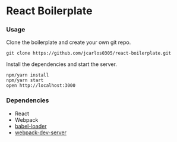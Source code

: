 React Boilerplate
=====================

### Usage

Clone the boilerplate and create your own git repo.

```
git clone https://github.com/jcarlos0305/react-boilerplate.git
```

Install the dependencies and start the server.

```
npm/yarn install
npm/yarn start
open http://localhost:3000
```

### Dependencies

* React
* Webpack
* [babel-loader](https://github.com/babel/babel-loader)
* [webpack-dev-server](https://github.com/webpack/webpack-dev-server)